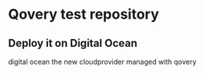 # Qovery test repository

## Deploy it on Digital Ocean

digital ocean the new cloudprovider managed with qovery
